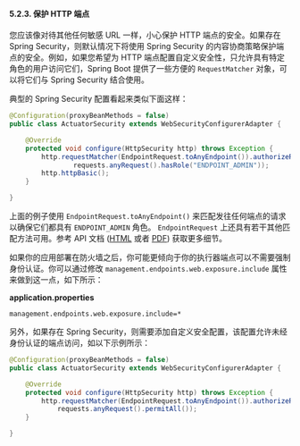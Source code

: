 #### 5.2.3. 保护 HTTP 端点

您应该像对待其他任何敏感 URL 一样，小心保护 HTTP 端点的安全。如果存在 Spring Security，则默认情况下将使用 Spring Security 的内容协商策略保护端点的安全。例如，如果您希望为 HTTP 端点配置自定义安全性，只允许具有特定角色的用户访问它们，Spring Boot 提供了一些方便的 `RequestMatcher` 对象，可以将它们与 Spring Security 结合使用。

典型的 Spring Security 配置看起来类似下面这样：

```java
@Configuration(proxyBeanMethods = false)
public class ActuatorSecurity extends WebSecurityConfigurerAdapter {

    @Override
    protected void configure(HttpSecurity http) throws Exception {
        http.requestMatcher(EndpointRequest.toAnyEndpoint()).authorizeRequests((requests) ->
                requests.anyRequest().hasRole("ENDPOINT_ADMIN"));
        http.httpBasic();
    }

}
```

上面的例子使用 `EndpointRequest.toAnyEndpoint()` 来匹配发往任何端点的请求以确保它们都具有 `ENDPOINT_ADMIN` 角色。 `EndpointRequest` 上还具有若干其他匹配方法可用。参考 API 文档 ([HTML](https://docs.spring.io/spring-boot/docs/2.2.6.RELEASE/actuator-api//html) 或者 [PDF](https://docs.spring.io/spring-boot/docs/2.2.6.RELEASE/actuator-api//pdf/spring-boot-actuator-web-api.pdf)) 获取更多细节。

如果你的应用部署在防火墙之后，你可能更倾向于你的执行器端点可以不需要强制身份认证。你可以通过修改 `management.endpoints.web.exposure.include` 属性来做到这一点，如下所示：

**application.properties**

```properties
management.endpoints.web.exposure.include=*
```

另外，如果存在 Spring Security，则需要添加自定义安全配置，该配置允许未经身份认证的端点访问，如以下示例所示：

```java
@Configuration(proxyBeanMethods = false)
public class ActuatorSecurity extends WebSecurityConfigurerAdapter {

    @Override
    protected void configure(HttpSecurity http) throws Exception {
        http.requestMatcher(EndpointRequest.toAnyEndpoint()).authorizeRequests((requests) ->
            requests.anyRequest().permitAll());
    }

}
```